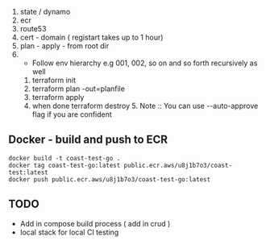 1. state / dynamo
2. ecr
3. route53
4. cert - domain ( registart takes up to 1 hour)
5. plan - apply - from root dir
6. - Follow env hierarchy e.g 001, 002, so on and so forth recursively as well
    1. terraform init 
    2. terraform plan -out=planfile
    3. terraform apply
    4. when done terraform destroy 
       5. Note :: You can use --auto-approve flag if you are confident
## Docker - build and push to ECR
``` 
docker build -t coast-test-go .
docker tag coast-test-go:latest public.ecr.aws/u8j1b7o3/coast-test:latest
docker push public.ecr.aws/u8j1b7o3/coast-test-go:latest

```

## TODO 

- Add in compose build process ( add in crud )
- local stack for local CI testing
